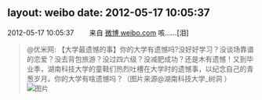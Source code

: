 layout: weibo
date: 2012-05-17 10:05:37
---
2012-05-17 10:05:37  &nbsp;&nbsp;&nbsp;&nbsp;&nbsp;&nbsp; 来自 <a href="http://weibo.com/" rel="nofollow">微博 weibo.com</a>
咳……[泪]
>  @优米网: 【大学最遗憾的事】你的大学有遗憾吗?没好好学习？没谈场靠谱的恋爱？没去背包旅游？没过四六级？没减肥成功？还是木有遗憾！又到毕业季，湖南科技大学的童鞋们热烈吐槽在大学时的遗憾事，以纪念自己的青葱岁月。你的大学有啥遗憾吗？（图片来源@湖南科技大学_树洞 ） ​​​
>  ![图片](https://ww4.sinaimg.cn/large/6601ce85jw1dt12p9at31j.jpg)
